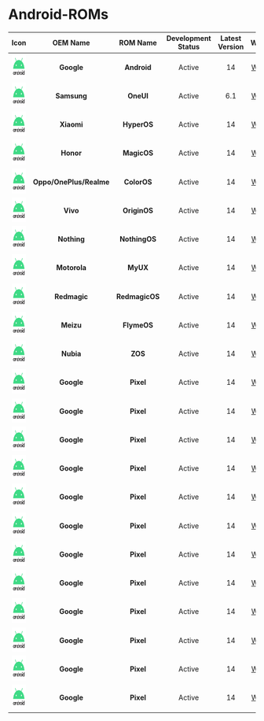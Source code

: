# Android-ROMs

|                         Icon                         |        OEM Name         |    ROM Name    | Development Status | Latest Version |   Website   |
| :--------------------------------------------------: | :---------------------: | :------------: | :----------------: | :------------: | :---------: |
| <img src="Icons/Android.png" width="50" height="50"> |       **Google**        |  **Android**   |       Active       |       14       | [Website]() |
| <img src="Icons/Android.png" width="50" height="50"> |       **Samsung**       |   **OneUI**    |       Active       |      6.1       | [Website]() |
| <img src="Icons/Android.png" width="50" height="50"> |       **Xiaomi**        |  **HyperOS**   |       Active       |       14       | [Website]() |
| <img src="Icons/Android.png" width="50" height="50"> |        **Honor**        |  **MagicOS**   |       Active       |       14       | [Website]() |
| <img src="Icons/Android.png" width="50" height="50"> | **Oppo/OnePlus/Realme** |  **ColorOS**   |       Active       |       14       | [Website]() |
| <img src="Icons/Android.png" width="50" height="50"> |        **Vivo**         |  **OriginOS**  |       Active       |       14       | [Website]() |
| <img src="Icons/Android.png" width="50" height="50"> |       **Nothing**       | **NothingOS**  |       Active       |       14       | [Website]() |
| <img src="Icons/Android.png" width="50" height="50"> |      **Motorola**       |    **MyUX**    |       Active       |       14       | [Website]() |
| <img src="Icons/Android.png" width="50" height="50"> |      **Redmagic**       | **RedmagicOS** |       Active       |       14       | [Website]() |
| <img src="Icons/Android.png" width="50" height="50"> |        **Meizu**        |  **FlymeOS**   |       Active       |       14       | [Website]() |
| <img src="Icons/Android.png" width="50" height="50"> |        **Nubia**        |    **ZOS**     |       Active       |       14       | [Website]() |
| <img src="Icons/Android.png" width="50" height="50"> |       **Google**        |   **Pixel**    |       Active       |       14       | [Website]() |
| <img src="Icons/Android.png" width="50" height="50"> |       **Google**        |   **Pixel**    |       Active       |       14       | [Website]() |
| <img src="Icons/Android.png" width="50" height="50"> |       **Google**        |   **Pixel**    |       Active       |       14       | [Website]() |
| <img src="Icons/Android.png" width="50" height="50"> |       **Google**        |   **Pixel**    |       Active       |       14       | [Website]() |
| <img src="Icons/Android.png" width="50" height="50"> |       **Google**        |   **Pixel**    |       Active       |       14       | [Website]() |
| <img src="Icons/Android.png" width="50" height="50"> |       **Google**        |   **Pixel**    |       Active       |       14       | [Website]() |
| <img src="Icons/Android.png" width="50" height="50"> |       **Google**        |   **Pixel**    |       Active       |       14       | [Website]() |
| <img src="Icons/Android.png" width="50" height="50"> |       **Google**        |   **Pixel**    |       Active       |       14       | [Website]() |
| <img src="Icons/Android.png" width="50" height="50"> |       **Google**        |   **Pixel**    |       Active       |       14       | [Website]() |
| <img src="Icons/Android.png" width="50" height="50"> |       **Google**        |   **Pixel**    |       Active       |       14       | [Website]() |
| <img src="Icons/Android.png" width="50" height="50"> |       **Google**        |   **Pixel**    |       Active       |       14       | [Website]() |
| <img src="Icons/Android.png" width="50" height="50"> |       **Google**        |   **Pixel**    |       Active       |       14       | [Website]() |
